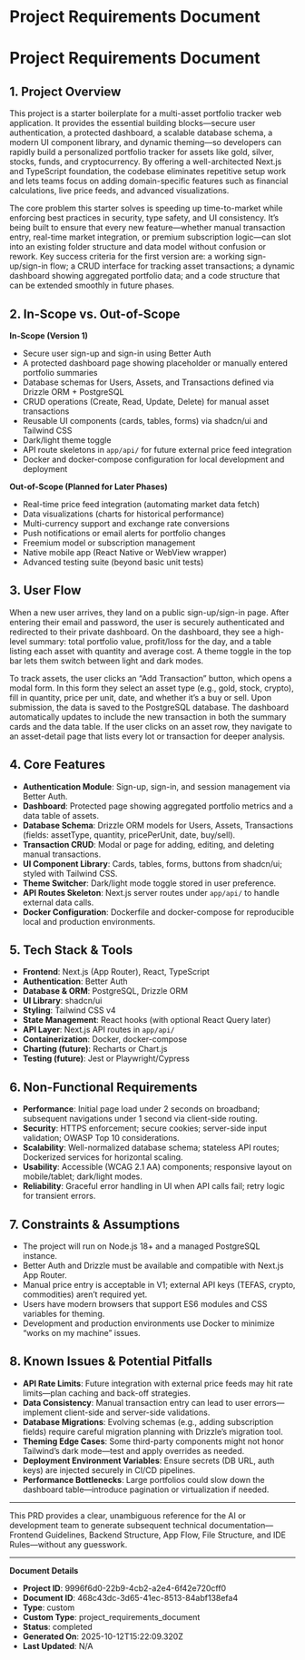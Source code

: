 # Project Requirements Document

# Project Requirements Document

## 1. Project Overview

This project is a starter boilerplate for a multi-asset portfolio tracker web application. It provides the essential building blocks—secure user authentication, a protected dashboard, a scalable database schema, a modern UI component library, and dynamic theming—so developers can rapidly build a personalized portfolio tracker for assets like gold, silver, stocks, funds, and cryptocurrency. By offering a well-architected Next.js and TypeScript foundation, the codebase eliminates repetitive setup work and lets teams focus on adding domain-specific features such as financial calculations, live price feeds, and advanced visualizations.

The core problem this starter solves is speeding up time-to-market while enforcing best practices in security, type safety, and UI consistency. It’s being built to ensure that every new feature—whether manual transaction entry, real-time market integration, or premium subscription logic—can slot into an existing folder structure and data model without confusion or rework. Key success criteria for the first version are: a working sign-up/sign-in flow; a CRUD interface for tracking asset transactions; a dynamic dashboard showing aggregated portfolio data; and a code structure that can be extended smoothly in future phases.

## 2. In-Scope vs. Out-of-Scope

**In-Scope (Version 1)**
- Secure user sign-up and sign-in using Better Auth
- A protected dashboard page showing placeholder or manually entered portfolio summaries
- Database schemas for Users, Assets, and Transactions defined via Drizzle ORM + PostgreSQL
- CRUD operations (Create, Read, Update, Delete) for manual asset transactions
- Reusable UI components (cards, tables, forms) via shadcn/ui and Tailwind CSS
- Dark/light theme toggle
- API route skeletons in `app/api/` for future external price feed integration
- Docker and docker-compose configuration for local development and deployment

**Out-of-Scope (Planned for Later Phases)**
- Real-time price feed integration (automating market data fetch)
- Data visualizations (charts for historical performance)
- Multi-currency support and exchange rate conversions
- Push notifications or email alerts for portfolio changes
- Freemium model or subscription management
- Native mobile app (React Native or WebView wrapper)
- Advanced testing suite (beyond basic unit tests)

## 3. User Flow

When a new user arrives, they land on a public sign-up/sign-in page. After entering their email and password, the user is securely authenticated and redirected to their private dashboard. On the dashboard, they see a high-level summary: total portfolio value, profit/loss for the day, and a table listing each asset with quantity and average cost. A theme toggle in the top bar lets them switch between light and dark modes.

To track assets, the user clicks an “Add Transaction” button, which opens a modal form. In this form they select an asset type (e.g., gold, stock, crypto), fill in quantity, price per unit, date, and whether it’s a buy or sell. Upon submission, the data is saved to the PostgreSQL database. The dashboard automatically updates to include the new transaction in both the summary cards and the data table. If the user clicks on an asset row, they navigate to an asset-detail page that lists every lot or transaction for deeper analysis.

## 4. Core Features

- **Authentication Module**: Sign-up, sign-in, and session management via Better Auth.
- **Dashboard**: Protected page showing aggregated portfolio metrics and a data table of assets.
- **Database Schema**: Drizzle ORM models for Users, Assets, Transactions (fields: assetType, quantity, pricePerUnit, date, buy/sell).
- **Transaction CRUD**: Modal or page for adding, editing, and deleting manual transactions.
- **UI Component Library**: Cards, tables, forms, buttons from shadcn/ui; styled with Tailwind CSS.
- **Theme Switcher**: Dark/light mode toggle stored in user preference.
- **API Routes Skeleton**: Next.js server routes under `app/api/` to handle external data calls.
- **Docker Configuration**: Dockerfile and docker-compose for reproducible local and production environments.

## 5. Tech Stack & Tools

- **Frontend**: Next.js (App Router), React, TypeScript
- **Authentication**: Better Auth
- **Database & ORM**: PostgreSQL, Drizzle ORM
- **UI Library**: shadcn/ui
- **Styling**: Tailwind CSS v4
- **State Management**: React hooks (with optional React Query later)
- **API Layer**: Next.js API routes in `app/api/`
- **Containerization**: Docker, docker-compose
- **Charting (future)**: Recharts or Chart.js
- **Testing (future)**: Jest or Playwright/Cypress

## 6. Non-Functional Requirements

- **Performance**: Initial page load under 2 seconds on broadband; subsequent navigations under 1 second via client-side routing.
- **Security**: HTTPS enforcement; secure cookies; server-side input validation; OWASP Top 10 considerations.
- **Scalability**: Well-normalized database schema; stateless API routes; Dockerized services for horizontal scaling.
- **Usability**: Accessible (WCAG 2.1 AA) components; responsive layout on mobile/tablet; dark/light modes.
- **Reliability**: Graceful error handling in UI when API calls fail; retry logic for transient errors.

## 7. Constraints & Assumptions

- The project will run on Node.js 18+ and a managed PostgreSQL instance.
- Better Auth and Drizzle must be available and compatible with Next.js App Router.
- Manual price entry is acceptable in V1; external API keys (TEFAS, crypto, commodities) aren’t required yet.
- Users have modern browsers that support ES6 modules and CSS variables for theming.
- Development and production environments use Docker to minimize “works on my machine” issues.

## 8. Known Issues & Potential Pitfalls

- **API Rate Limits**: Future integration with external price feeds may hit rate limits—plan caching and back-off strategies.
- **Data Consistency**: Manual transaction entry can lead to user errors—implement client-side and server-side validations.
- **Database Migrations**: Evolving schemas (e.g., adding subscription fields) require careful migration planning with Drizzle’s migration tool.
- **Theming Edge Cases**: Some third-party components might not honor Tailwind’s dark mode—test and apply overrides as needed.
- **Deployment Environment Variables**: Ensure secrets (DB URL, auth keys) are injected securely in CI/CD pipelines.
- **Performance Bottlenecks**: Large portfolios could slow down the dashboard table—introduce pagination or virtualization if needed.

---

This PRD provides a clear, unambiguous reference for the AI or development team to generate subsequent technical documentation—Frontend Guidelines, Backend Structure, App Flow, File Structure, and IDE Rules—without any guesswork.

---
**Document Details**
- **Project ID**: 9996f6d0-22b9-4cb2-a2e4-6f42e720cff0
- **Document ID**: 468c43dc-3d65-41ec-8513-84abf138efa4
- **Type**: custom
- **Custom Type**: project_requirements_document
- **Status**: completed
- **Generated On**: 2025-10-12T15:22:09.320Z
- **Last Updated**: N/A
